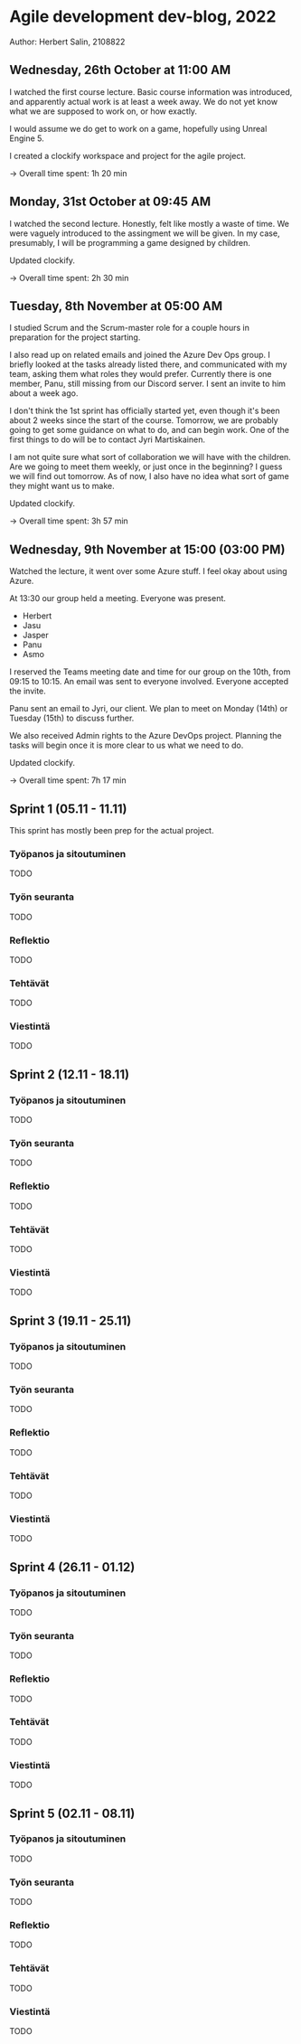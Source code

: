 # Agile development dev-blog, 2022

Author: Herbert Salin, 2108822


## Wednesday, 26th October at 11:00 AM

I watched the first course lecture. Basic course information was
introduced, and apparently actual work is at least a week away. We do
not yet know what we are supposed to work on, or how exactly.

I would assume we do get to work on a game, hopefully using Unreal Engine 5.

I created a clockify workspace and project for the agile project.

-> Overall time spent: 1h 20 min


## Monday, 31st October at 09:45 AM

I watched the second lecture. Honestly, felt like mostly a waste of time.
We were vaguely introduced to the assingment we will be given. In my case,
presumably, I will be programming a game designed by children.

Updated clockify.

-> Overall time spent: 2h 30 min

## Tuesday, 8th November at 05:00 AM

I studied Scrum and the Scrum-master role for a couple hours in
preparation for the project starting.

I also read up on related emails and joined the Azure Dev Ops group. I
briefly looked at the tasks already listed there, and communicated with
my team, asking them what roles they would prefer. Currently there is
one member, Panu, still missing from our Discord server. I sent an invite
to him about a week ago.

I don't think the 1st sprint has officially started yet, even though
it's been about 2 weeks since the start of the course. Tomorrow, we
are probably going to get some guidance on what to do, and can begin
work. One of the first things to do will be to contact Jyri Martiskainen.

I am not quite sure what sort of collaboration we will have with
the children. Are we going to meet them weekly, or just once in the
beginning? I guess we will find out tomorrow. As of now, I also have no
idea what sort of game they might want us to make.

Updated clockify.

-> Overall time spent: 3h 57 min

## Wednesday, 9th November at 15:00 (03:00 PM)

Watched the lecture, it went over some Azure stuff. I feel okay about
using Azure.

At 13:30 our group held a meeting. Everyone was present.
- Herbert
- Jasu
- Jasper
- Panu
- Asmo

I reserved the Teams meeting date and time for our group on the 10th,
from 09:15 to 10:15. An email was sent to everyone involved. Everyone
accepted the invite.

Panu sent an email to Jyri, our client. We plan to meet on Monday (14th)
or Tuesday (15th) to discuss further.

We also received Admin rights to the Azure DevOps project. Planning the
tasks will begin once it is more clear to us what we need to do.

Updated clockify.

-> Overall time spent: 7h 17 min


## Sprint 1 (05.11 - 11.11)

This sprint has mostly been prep for the actual project.


### Työpanos ja sitoutuminen

TODO


### Työn seuranta

TODO


### Reflektio

TODO


### Tehtävät

TODO


### Viestintä

TODO


## Sprint 2 (12.11 - 18.11)

### Työpanos ja sitoutuminen

TODO


### Työn seuranta

TODO


### Reflektio

TODO


### Tehtävät

TODO


### Viestintä

TODO


## Sprint 3 (19.11 - 25.11)

### Työpanos ja sitoutuminen

TODO


### Työn seuranta

TODO


### Reflektio

TODO


### Tehtävät

TODO


### Viestintä

TODO


## Sprint 4 (26.11 - 01.12)

### Työpanos ja sitoutuminen

TODO


### Työn seuranta

TODO


### Reflektio

TODO


### Tehtävät

TODO


### Viestintä

TODO


## Sprint 5 (02.11 - 08.11)

### Työpanos ja sitoutuminen

TODO


### Työn seuranta

TODO


### Reflektio

TODO


### Tehtävät

TODO


### Viestintä

TODO


